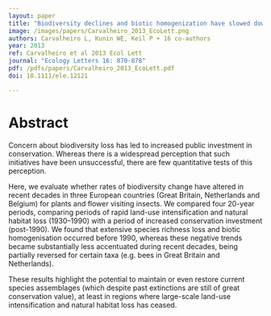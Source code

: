 ```yaml
---
layout: paper
title: "Biodiversity declines and biotic homogenization have slowed down for NW–European pollinators and plants"
image: /images/papers/Carvalheiro_2013_EcoLett.png
authors: Carvalheiro L, Kunin WE, Keil P + 16 co-authors
year: 2013
ref: Carvalheiro et al 2013 Ecol Lett
journal: "Ecology Letters 16: 870-878"
pdf: /pdfs/papers/Carvalheiro_2013_EcoLett.pdf
doi: 10.1111/ele.12121

---
```


# Abstract

Concern about biodiversity loss has led to increased public investment in conservation. Whereas there is a widespread perception that such initiatives have been unsuccessful, there are few quantitative tests of this perception. 

Here, we evaluate whether rates of biodiversity change have altered in recent decades in three European countries (Great Britain, Netherlands and Belgium) for plants and flower visiting insects. We compared four 20-year periods, comparing periods of rapid land-use intensification and natural habitat loss (1930–1990) with a period of increased conservation investment (post-1990). We found that extensive species richness loss and biotic homogenisation occurred before 1990, whereas these negative trends became substantially less accentuated during recent decades, being partially reversed for certain taxa (e.g. bees in Great Britain and Netherlands). 

These results highlight the potential to maintain or even restore current species assemblages (which despite past extinctions are still of great conservation value), at least in regions where large-scale land-use intensification and natural habitat loss has ceased.
